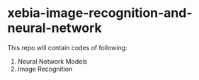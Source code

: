 # xebia-image-recognition-and-neural-network

This repo will contain codes of following:

1) Neural Network Models
2) Image Recognition

